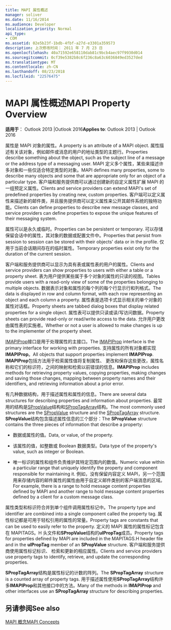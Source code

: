 ```yaml
---
title: MAPI 属性概述
manager: soliver
ms.date: 11/16/2014
ms.audience: Developer
localization_priority: Normal
api_type:
- COM
ms.assetid: 02e5b23f-1bdb-4fbf-a27d-e3301a359573
description: 上次修改时间： 2011 年 7 月 23 日
ms.openlocfilehash: 40a71592e658110dab81c9bcb4aec97f9930d014
ms.sourcegitcommit: 0cf39e5382b8c6f236c8a63c6036849ed3527ded
ms.translationtype: MT
ms.contentlocale: zh-CN
ms.lasthandoff: 08/23/2018
ms.locfileid: "22576475"
---
```

# <a name="mapi-property-overview"></a><span data-ttu-id="fefca-103">MAPI 属性概述</span><span class="sxs-lookup"><span data-stu-id="fefca-103">MAPI Property Overview</span></span>

  
  
<span data-ttu-id="fefca-104">**适用于**： Outlook 2013 |Outlook 2016</span><span class="sxs-lookup"><span data-stu-id="fefca-104">**Applies to**: Outlook 2013 | Outlook 2016</span></span> 
  
<span data-ttu-id="fefca-105">属性是 MAPI 对象的属性。</span><span class="sxs-lookup"><span data-stu-id="fefca-105">A property is an attribute of a MAPI object.</span></span> <span data-ttu-id="fefca-106">属性描述有关该对象，例如邮件或消息的用户的地址类型的主题行。</span><span class="sxs-lookup"><span data-stu-id="fefca-106">Properties describe something about the object, such as the subject line of a message or the address type of a messaging user.</span></span> <span data-ttu-id="fefca-107">MAPI 定义多个属性，某些来描述许多对象和一些仅适合特定类型的对象。</span><span class="sxs-lookup"><span data-stu-id="fefca-107">MAPI defines many properties, some to describe many objects and some that are appropriate only for an object of a particular type.</span></span> <span data-ttu-id="fefca-108">客户端和服务提供商可以通过创建新的自定义属性扩展 MAPI 的一组预定义属性。</span><span class="sxs-lookup"><span data-stu-id="fefca-108">Clients and service providers can extend MAPI's set of predefined properties by creating new, custom properties.</span></span> <span data-ttu-id="fefca-109">客户端可以定义属性来描述新的邮件类，并且服务提供商可以定义属性来公开其邮件系统的独特功能。</span><span class="sxs-lookup"><span data-stu-id="fefca-109">Clients can define properties to describe new message classes, and service providers can define properties to expose the unique features of their messaging system.</span></span>
  
<span data-ttu-id="fefca-110">属性可以是永久或临时。</span><span class="sxs-lookup"><span data-stu-id="fefca-110">Properties can be persistent or temporary.</span></span> <span data-ttu-id="fefca-111">可以存储保留会话中的属性，其对象的数据或配置文件中。</span><span class="sxs-lookup"><span data-stu-id="fefca-111">Properties that persist from session to session can be stored with their objects' data or in the profile.</span></span> <span data-ttu-id="fefca-112">仅用于当前会话期间存在的临时属性。</span><span class="sxs-lookup"><span data-stu-id="fefca-112">Temporary properties exist only for the duration of the current session.</span></span> 
  
<span data-ttu-id="fefca-113">客户端和服务提供商可以显示为具有表或属性表的用户的属性。</span><span class="sxs-lookup"><span data-stu-id="fefca-113">Clients and service providers can show properties to users with either a table or a property sheet.</span></span> <span data-ttu-id="fefca-114">表为用户提供某些属于多个对象的属性的只读的视图。</span><span class="sxs-lookup"><span data-stu-id="fefca-114">Tables provide users with a read-only view of some of the properties belonging to multiple objects.</span></span> <span data-ttu-id="fefca-115">数据表示对象和属性的每个列的每个行显示行和列格式。</span><span class="sxs-lookup"><span data-stu-id="fefca-115">The data is displayed in row and column format, with each row representing an object and each column a property.</span></span> <span data-ttu-id="fefca-116">属性表是选项卡式显示相关的单个对象的属性对话框。</span><span class="sxs-lookup"><span data-stu-id="fefca-116">Property sheets are tabbed dialog boxes that display related properties for a single object.</span></span> <span data-ttu-id="fefca-117">属性表可以提供只读或读/写访问数据。</span><span class="sxs-lookup"><span data-stu-id="fefca-117">Property sheets can provide read-only or read/write access to the data.</span></span> <span data-ttu-id="fefca-118">允许用户更改由属性表的实施者。</span><span class="sxs-lookup"><span data-stu-id="fefca-118">Whether or not a user is allowed to make changes is up to the implementer of the property sheet.</span></span>
  
<span data-ttu-id="fefca-119">[IMAPIProp](imapipropiunknown.md)接口是用于处理属性的主接口。</span><span class="sxs-lookup"><span data-stu-id="fefca-119">The [IMAPIProp](imapipropiunknown.md) interface is the primary interface for working with properties.</span></span> <span data-ttu-id="fefca-120">支持属性的所有对象都实现**IMAPIProp**。</span><span class="sxs-lookup"><span data-stu-id="fefca-120">All objects that support properties implement **IMAPIProp**.</span></span> <span data-ttu-id="fefca-121">**IMAPIProp**包括方法用于检索属性值将复制属性、 更改和保存这些更改，属性名称和它们的标识符，之间的映射和检索以前错误的信息。</span><span class="sxs-lookup"><span data-stu-id="fefca-121">**IMAPIProp** includes methods for retrieving property values, copying properties, making changes and saving those changes, mapping between property names and their identifiers, and retrieving information about a prior error.</span></span> 
  
<span data-ttu-id="fefca-122">有几种数据结构，用于描述属性和属性的信息。</span><span class="sxs-lookup"><span data-stu-id="fefca-122">There are several data structures for describing properties and information about properties.</span></span> <span data-ttu-id="fefca-123">最常用的结构是[SPropValue](spropvalue.md)结构和[SPropTagArray](sproptagarray.md)结构。</span><span class="sxs-lookup"><span data-stu-id="fefca-123">The most commonly used structures are the [SPropValue](spropvalue.md) structure and the [SPropTagArray](sproptagarray.md) structure.</span></span> <span data-ttu-id="fefca-124">**SPropValue**结构包含描述属性信息的三个部分：</span><span class="sxs-lookup"><span data-stu-id="fefca-124">The **SPropValue** structure contains the three pieces of information that describe a property:</span></span> 
  
- <span data-ttu-id="fefca-125">数据或属性的值。</span><span class="sxs-lookup"><span data-stu-id="fefca-125">Data, or value, of the property.</span></span>
    
- <span data-ttu-id="fefca-126">该属性的值，如整数或 Boolean 数据类型。</span><span class="sxs-lookup"><span data-stu-id="fefca-126">Data type of the property's value, such as integer or Boolean.</span></span> 
    
- <span data-ttu-id="fefca-127">唯一标识的属性和组件负责维护其特定范围内的数值。</span><span class="sxs-lookup"><span data-stu-id="fefca-127">Numeric value within a particular range that uniquely identify the property and component responsible for maintaining it.</span></span> <span data-ttu-id="fefca-128">例如，没有保留内容定义 MAPI，另一个范围用来存储内容的邮件属性的属性由用于自定义邮件类别的客户端消息的区域。</span><span class="sxs-lookup"><span data-stu-id="fefca-128">For example, there is a range to hold message content properties defined by MAPI and another range to hold message content properties defined by a client for a custom message class.</span></span> 
    
<span data-ttu-id="fefca-129">属性类型和标识符合并到单个组件调用属性标记中。</span><span class="sxs-lookup"><span data-stu-id="fefca-129">The property type and identifier are combined into a single component called the property tag.</span></span> <span data-ttu-id="fefca-130">属性标记都是可用于轻松引用的属性的常量。</span><span class="sxs-lookup"><span data-stu-id="fefca-130">Property tags are constants that can be used to easily refer to the property.</span></span> <span data-ttu-id="fefca-131">定义的 MAPI 属性的属性标记包含在 MAPITAGS。H 头文件和**SPropValue**结构的**ulPropTag**成员。</span><span class="sxs-lookup"><span data-stu-id="fefca-131">Property tags for properties defined by MAPI are included in the MAPITAGS.H header file and in the **ulPropTag** member of an **SPropValue** structure.</span></span> <span data-ttu-id="fefca-132">客户端和服务提供商使用属性标记标识、 检索和更新的相应属性。</span><span class="sxs-lookup"><span data-stu-id="fefca-132">Clients and service providers use property tags to identify, retrieve, and update the corresponding properties.</span></span> 
  
<span data-ttu-id="fefca-133">**SPropTagArray**结构是属性标记的计数的阵列。</span><span class="sxs-lookup"><span data-stu-id="fefca-133">The **SPropTagArray** structure is a counted array of property tags.</span></span> <span data-ttu-id="fefca-134">用于描述属性使用**SPropTagArray**结构许多**IMAPIProp**和其他接口中的方法。</span><span class="sxs-lookup"><span data-stu-id="fefca-134">Many of the methods in **IMAPIProp** and other interfaces use an **SPropTagArray** structure for describing properties.</span></span> 
  
## <a name="see-also"></a><span data-ttu-id="fefca-135">另请参阅</span><span class="sxs-lookup"><span data-stu-id="fefca-135">See also</span></span>



[<span data-ttu-id="fefca-136">MAPI 概念</span><span class="sxs-lookup"><span data-stu-id="fefca-136">MAPI Concepts</span></span>](mapi-concepts.md)

